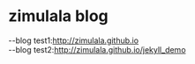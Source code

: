 zimulala blog
==================

--blog test1:http://zimulala.github.io  
--blog test2:http://zimulala.github.io/jekyll_demo
